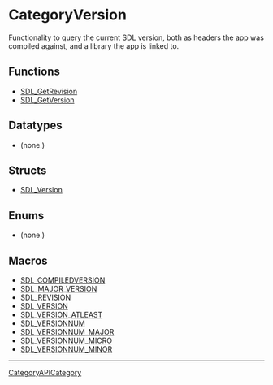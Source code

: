 # CategoryVersion

Functionality to query the current SDL version, both as headers the app was
compiled against, and a library the app is linked to.

<!-- END CATEGORY DOCUMENTATION -->

## Functions

<!-- DO NOT HAND-EDIT CATEGORY LISTS, THEY ARE AUTOGENERATED AND WILL BE OVERWRITTEN, BASED ON TAGS IN INDIVIDUAL PAGE FOOTERS. EDIT THOSE INSTEAD. -->
<!-- BEGIN CATEGORY LIST: CategoryVersion, CategoryAPIFunction -->
- [SDL_GetRevision](SDL_GetRevision)
- [SDL_GetVersion](SDL_GetVersion)
<!-- END CATEGORY LIST -->

## Datatypes

<!-- DO NOT HAND-EDIT CATEGORY LISTS, THEY ARE AUTOGENERATED AND WILL BE OVERWRITTEN, BASED ON TAGS IN INDIVIDUAL PAGE FOOTERS. EDIT THOSE INSTEAD. -->
<!-- BEGIN CATEGORY LIST: CategoryVersion, CategoryAPIDatatype -->
- (none.)
<!-- END CATEGORY LIST -->

## Structs

<!-- DO NOT HAND-EDIT CATEGORY LISTS, THEY ARE AUTOGENERATED AND WILL BE OVERWRITTEN, BASED ON TAGS IN INDIVIDUAL PAGE FOOTERS. EDIT THOSE INSTEAD. -->
<!-- BEGIN CATEGORY LIST: CategoryVersion, CategoryAPIStruct -->
- [SDL_Version](SDL_Version)
<!-- END CATEGORY LIST -->

## Enums

<!-- DO NOT HAND-EDIT CATEGORY LISTS, THEY ARE AUTOGENERATED AND WILL BE OVERWRITTEN, BASED ON TAGS IN INDIVIDUAL PAGE FOOTERS. EDIT THOSE INSTEAD. -->
<!-- BEGIN CATEGORY LIST: CategoryVersion, CategoryAPIEnum -->
- (none.)
<!-- END CATEGORY LIST -->

## Macros

<!-- DO NOT HAND-EDIT CATEGORY LISTS, THEY ARE AUTOGENERATED AND WILL BE OVERWRITTEN, BASED ON TAGS IN INDIVIDUAL PAGE FOOTERS. EDIT THOSE INSTEAD. -->
<!-- BEGIN CATEGORY LIST: CategoryVersion, CategoryAPIMacro -->
- [SDL_COMPILEDVERSION](SDL_COMPILEDVERSION)
- [SDL_MAJOR_VERSION](SDL_MAJOR_VERSION)
- [SDL_REVISION](SDL_REVISION)
- [SDL_VERSION](SDL_VERSION)
- [SDL_VERSION_ATLEAST](SDL_VERSION_ATLEAST)
- [SDL_VERSIONNUM](SDL_VERSIONNUM)
- [SDL_VERSIONNUM_MAJOR](SDL_VERSIONNUM_MAJOR)
- [SDL_VERSIONNUM_MICRO](SDL_VERSIONNUM_MICRO)
- [SDL_VERSIONNUM_MINOR](SDL_VERSIONNUM_MINOR)
<!-- END CATEGORY LIST -->


----
[CategoryAPICategory](CategoryAPICategory)

